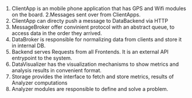 1. ClientApp is an mobile phone application that has GPS and Wifi modules on the board. 
2.Messages sent over from ClientApps.
3. ClientApp can directy push a message to DataBackend via HTTP
4. MessageBroker offer convinient protocol  with an abstract queue, to access data in 
the order they arrived.
5. DataBroker is responsible for normalizing data from clients and store it in internal DB.
6. Backend serves Requests from all Frontends. It is an external API entrypoint to the system.
7. DataVisualizer has the visualization mechanisms to show metrics and analysis results in convenient format.
8. Storage provides the interface to fetch and store metrics, results of Analyzer computations
9. Analyzer modules are responsible to define and solve a problem.
